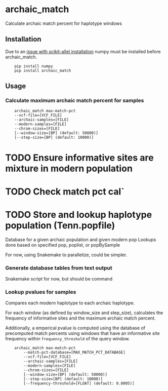 # archaic_match

Calculate archaic match percent for haplotype windows

## Installation

Due to an [issue with scikit-allel installation](https://github.com/cggh/scikit-allel/issues/177)
numpy must be installed before archaic_match.

```
    pip install numpy
    pip install archaic_match
```

## Usage


### Calculate maximum archaic match percent for samples

```
    archaic_match max-match-pct
    --vcf-file=[VCF_FILE]
    --archaic-samples=[FILE]
    --modern-samples=[FILE]
    --chrom-sizes=[FILE]
    [--window-size=[BP] (default: 50000)]
    [--step-size=[BP] (default: 10000)]
```

# TODO Ensure informative sites are mixture in modern population

# TODO Check match pct cal`

# TODO Store and lookup haplotype population (Tenn.popfile)

Database for a given archaic population and given modern pop
Lookups done based on specified pop, poplist, or popBySample

For now, using Snakemake to parallelize, could be simpler.


### Generate database tables from text output

Snakemake script for now, but should be command


### Lookup pvalues for samples

Compares each modern haplotype to each archaic haplotype.

For each window (as defined by window_size and step_size), calculates the
frequency of informative sites and the maximum archaic match percent.

Additionally, a emperical pvalue is computed using the database of precomputed
match percents using windows that have an informative site frequency within
`frequency_threshold` of the query window.

```
    archaic_match max-match-pct
        --match-pct-database=[MAX_MATCH_PCT_DATABASE]
        --vcf-file=[VCF_FILE]
        --archaic-samples=[FILE]
        --modern-samples=[FILE]
        --chrom-sizes=[FILE]
        [--window-size=[BP] (default: 50000)]
        [--step-size=[BP] (default: 10000)]
        [--frequency-threshold=[FLOAT] (default: 0.0005)]
```
